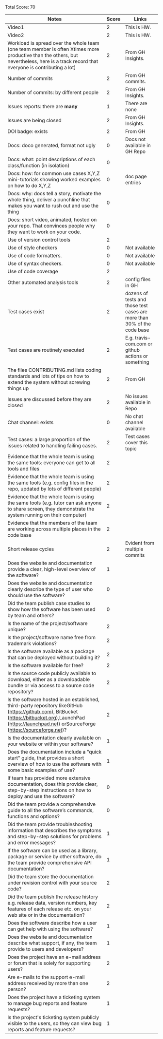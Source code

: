 Total Score: 70

|Notes|Score|Links|
|-----|---------|---------|
|Video1| 2 | This is HW. | 
|Video2| 2 | This is HW. | 
|Workload is spread over the whole team (one team member is often Xtimes more productive than the others, but nevertheless, here is a track record that everyone is contributing a lot)| 2 | From GH Insights. |
|Number of commits| 2 | From GH commits.|
|Number of commits: by different people| 2 | From GH Insights. |
|Issues reports: there are **many**| 1 | There are none |
|Issues are being closed| 2 | From GH Insights. |
|DOI badge: exists| 2 | From GH |
|Docs: doco generated, format not ugly | 0 | Docs not available in GH Repo|
|Docs: what: point descriptions of each class/function (in isolation) | 0 | 
|Docs: how: for common use cases X,Y,Z mini-tutorials showing worked examples on how to do X,Y,Z| 0 | doc page entries|
|Docs: why: docs tell a story, motivate the whole thing, deliver a punchline that makes you want to rush out and use the thing| 0 | 
|Docs: short video, animated, hosted on your repo. That convinces people why they want to work on your code.| 0 | 
|Use of version control tools| 2 | 
|Use of style checkers | 0 | Not available |
|Use of code formatters. | 0 | Not available |
|Use of syntax checkers. | 0 | Not available |
|Use of code coverage | 2 | 
|Other automated analysis tools| 2 | config files in GH|
|Test cases exist| 2 | dozens of tests and those test cases are more than 30% of the code base|
|Test cases are routinely executed| 2 | E.g. travis-com.com or github actions or something|
|The files CONTRIBUTING.md lists coding standards and lots of tips on how to extend the system without screwing things up| 2 |  From GH |
|Issues are discussed before they are closed| 2 | No issues available in Repo |
|Chat channel: exists| 0 | No chat channel available |
|Test cases: a large proportion of the issues related to handling failing cases.| 2 | Test cases cover this topic |
|Evidence that the whole team is using the same tools: everyone can get to all tools and files| 2 | 
|Evidence that the whole team is using the same tools (e.g. config files in the repo, updated by lots of different people)| 2 | 
|Evidence that the whole team is using the same tools (e.g. tutor can ask anyone to share screen, they demonstrate the system running on their computer)| 2 | 
|Evidence that the members of the team are working across multiple places in the code base| 2 | 
|Short release cycles | 2 |  Evident from multiple commits |
|Does the website and documentation provide a clear, high-level overview of the software? | 1 | 
|Does the website and documentation clearly describe the type of user who should use the software? | 0 | 
|Did the team publish case studies to show how the software has been used by team and others? | 0 | 
|Is the name of the project/software unique? | 2 | 
|Is the project/software name free from trademark violations? | 2 | 
|Is the software available as a package that can be deployed without building it? | 2 | 
|Is the software available for free? | 2 | 
|Is the source code publicly available to download, either as a downloadable bundle or via access to a source code repository? | 2 | 
|Is the software hosted in an established, third-party repository likeGitHub (https://github.com), BitBucket (https://bitbucket.org),LaunchPad (https://launchpad.net) orSourceForge (https://sourceforge.net)? | 2 | 
|Is the documentation clearly available on your website or within your software? | 1 | 
|Does the documentation include a "quick start" guide, that provides a short overview of how to use the software with some basic examples of use? | 1 | 
|If team has provided more extensive documentation, does this provide clear, step-by-step instructions on how to deploy and use the software? | 0 | 
|Did the team provide a comprehensive guide to all the software’s commands, functions and options? | 0 | 
|Did the team provide troubleshooting information that describes the symptoms and step-by-step solutions for problems and error messages? | 1 | 
|If the software can be used as a library, package or service by other software, do the team provide comprehensive API documentation? | 1 | 
|Did the team store the documentation under revision control with your source code? | 2 | 
|Did the team publish the release history e.g. release data, version numbers, key features of each release etc. on your web site or in the documentation? | 2 | 
|Does the software describe how a user can get help with using the software? | 1 | 
|Does the website and documentation describe what support, if any, the team provide to users and developers? | 1 | 
|Does the project have an e-mail address or forum that is solely for supporting users? | 2 | 
|Are e-mails to the support e-mail address received by more than one person? | 2 | 
|Does the project have a ticketing system to manage bug reports and feature requests? | 1 | 
|Is the project's ticketing system publicly visible to the users, so they can view bug reports and feature requests? | 1 | 

